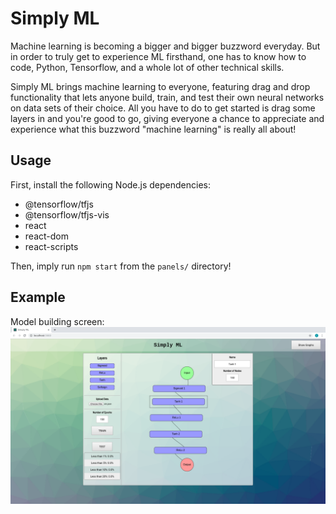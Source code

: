 # Simply ML

Machine learning is becoming a bigger and bigger buzzword everyday. But in order to truly get to experience ML firsthand, one has to know how to code, Python, Tensorflow, and a whole lot of other technical skills. 

Simply ML brings machine learning to everyone, featuring drag and drop functionality that lets anyone build, train, and test their own neural networks on data sets of their choice. All you have to do to get started is drag some layers in and you're good to go, giving everyone a chance to appreciate and experience what this buzzword "machine learning" is really all about!

## Usage

First, install the following Node.js dependencies:
- @tensorflow/tfjs 
- @tensorflow/tfjs-vis
- react
- react-dom
- react-scripts 

Then, imply run `npm start` from the `panels/` directory!

## Example

Model building screen:
![Could not be loaded](https://raw.githubusercontent.com/greenFantasy/Simply-ML/master/sample.png "Main Page")
